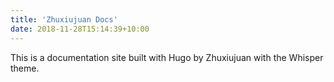 ```yaml
---
title: 'Zhuxiujuan Docs'
date: 2018-11-28T15:14:39+10:00
---
```


This is a documentation site built with Hugo by Zhuxiujuan with the Whisper theme.
